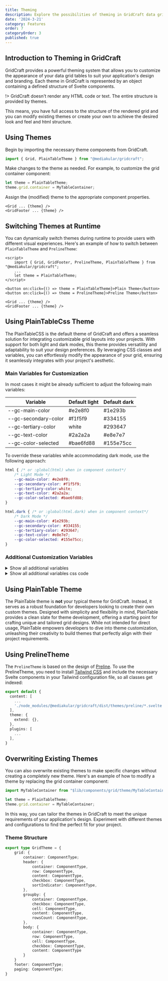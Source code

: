 ```yaml
---
title: Theming
description: Explore the possibilities of theming in GridCraft data grid tables. Learn how to customize the appearance of your grid to match your application's design and branding, creating a cohesive user experience in your SvelteKit applications.
date: '2024-3-21'
category: Features
order: 7
categoryOrder: 3
published: true
---
```

<script lang="ts">
    import Step from "$lib/components/docu/Step.svelte"
</script>

## Introduction to Theming in GridCraft

GridCraft provides a powerful theming system that allows you to customize the appearance of your data grid tables to suit your application's design and branding. Each theme in GridCraft is represented by an object containing a defined structure of Svelte components. 

!> GridCraft doesn't render any HTML code or text. The entire structure is provided by themes.

This means, you have full access to the structure of the rendered grid and you can modify existing themes or create your own to achieve the desired look and feel and html structure.

## Using Themes

<Step number=1 title="Import Theme">
Begin by importing the necessary theme components from GridCraft.

```typescript
import { Grid, PlainTableTheme } from "@mediakular/gridcraft";
```
</Step>

<Step number=2 title="Modify Theme (Optional)">
Make changes to the theme as needed. For example, to customize the grid container component:

```typescript
let theme = PlainTableTheme;
theme.grid.container = MyTableContainer;
```
</Step>

<Step number=3 title="Assign Theme">
Assign the (modified) theme to the appropriate component properties.

```svelte
<Grid ... {theme} />
<GridFooter ... {theme} />
```
</Step>


## Switching Themes at Runtime

You can dynamically switch themes during runtime to provide users with different visual experiences. 
Here's an example of how to switch between `PlainTableTheme` and `PrelineTheme`:

```svelte
<script>
    import { Grid, GridFooter, PrelineTheme, PlainTableTheme } from "@mediakular/gridcraft";
    ...
    let theme = PlainTableTheme;
</script>

<button on:click={() => theme = PlainTableTheme}>Plain Theme</button>
<button on:click={() => theme = PrelineTheme}>Preline Theme</button>

<Grid ... {theme} />
<GridFooter ... {theme} />
```

## Using PlainTableCss Theme

The PlainTableCSS is the default theme of GridCraft and offers a seamless solution for integrating customizable grid layouts into your projects. With support for both light and dark modes, this theme provides versatility and adaptability to suit your design preferences. By leveraging CSS classes and variables, you can effortlessly modify the appearance of your grid, ensuring it seamlessly integrates with your project's aesthetic.

### Main Variables for Customization

In most cases it might be already sufficient to adjust the following main variables:

| Variable              | Default light | Default dark |
| --------------------- | ------------- | ------------ |
| --gc-main-color	      | #e2e8f0       | #1e293b      |
| --gc-secondary-color  | #f1f5f9       | #334155      |
| --gc-tertiary-color   | white         | #293647      |
| --gc-text-color       | #2a2a2a       | #e8e7e7      |
| --gc-color-selected   | #bae6fd88     | #155e75cc    |

To override these variables while accommodating dark mode, use the following approach:

```css
html { /* or :global(html) when in component context*/
    /* Light Mode */
    --gc-main-color: #e2e8f0;
    --gc-secondary-color: #f1f5f9;
    --gc-tertiary-color:white;
    --gc-text-color: #2a2a2a;
    --gc-color-selected: #bae6fd88;
}

html.dark { /* or :global(html.dark) when in component context*/
    /* Dark Mode */
    --gc-main-color: #1e293b;
    --gc-secondary-color: #334155;
    --gc-tertiary-color: #293647;
    --gc-text-color: #e8e7e7;
    --gc-color-selected: #155e75cc;
}
```

### Additional Customization Variables

<details>
  <summary>Show all additional variables</summary>

  | Variable                           | Default Value                      | Description                                       |
  |------------------------------------|------------------------------------|---------------------------------------------------|
  | --gc-transitions                   | all 0.2s ease-in-out              | Transition effect for grid elements               |
  | --gc-table-bg-color                | var(--gc-main-color)              | Background color of the grid table                |
  | --gc-table-color                   | var(--gc-text-color)              | Text color of the grid table                      |
  | --gc-table-header-bg-color         | var(--gc-main-color)              | Background color of the grid table header          |
  | --gc-table-radius                  | 5px                                | Border radius of the grid table                   |
  | --gc-th-padding                    | 0.5rem 0.75rem                    | Padding for table header cells                    |
  | --gc-th-gap                        | 0.25rem                            | Gap between table header cells                    |
  | --gc-th-color                      | var(--gc-text-color)              | Text color of table header cells                  |
  | --gc-th-text-transform             | uppercase                          | Text transformation of table header text          |
  | --gc-th-text-align                 | left                               | Text alignment of table header text               |
  | --gc-th-font-size                  | small                              | Font size of table header text                    |
  | --gc-th-tr-border                  | 1px solid var(--gc-secondary-color)| Border style for table header cells               |
  | --gc-td-padding                    | 0.5rem 0.75rem                    | Padding for table data cells                      |
  | --gc-td-text-align                 | left                               | Text alignment of table data cells                |
  | --gc-td-text-align-checkbox        | center                             | Text alignment of checkbox in table data cells    |
  | --gc-td-content-font-size          | small                              | Font size of table data content                   |
  | --gc-td-content-color              | var(--gc-text-color)              | Text color of table data content                  |
  | --gc-td-content-color-odd          | var(--gc-text-color)              | Text color of odd-numbered table rows             |
  | --gc-tr-border                     | 1px solid var(--gc-main-color)    | Border style for table rows                       |
  | --gc-tr-bg-color                   | var(--gc-secondary-color)         | Background color of table rows                    |
  | --gc-tr-bg-color-odd               | var(--gc-secondary-color)         | Background color of odd-numbered table rows       |
  | --gc-tr-bg-color-selected          | var(--gc-color-selected)          | Background color of selected table rows           |
  | --gc-tr-groupby-border             | 1px solid var(--gc-secondary-color)| Border style for grouped table rows              |
  | --gc-tr-groupby-bg-color           | var(--gc-main-color)              | Background color of grouped table rows            |
  | --gc-td-groupby-content-color     | var(--gc-text-color)              | Text color of content in grouped table rows       |
  | --gc-td-groupby-padding            | 0.5rem 0.75rem                    | Padding for content in grouped table rows         |
  | --gc-td-groupby-gap                | 0.25rem                            | Gap between content in grouped table rows         |
  | --gc-tr-groupby-selected-bg        | var(--gc-color-selected)          | Background color of selected grouped table rows   |
  | --gc-footer-gap                   | 1rem                                | Gap size for footer elements                      |
  | --gc-footer-justify               | flex-end                           | Justification for footer elements                 |
  | --gc-footer-margin                | 0.5rem 0                           | Margin for footer elements                        |
  | --gc-footer-padding               | 0.5rem 0.75rem                     | Padding for footer elements                       |
  | --gc-footer-border-radius         | 0.25rem                            | Border radius for footer elements                 |
  | --gc-footer-font-size             | 0.875rem                           | Font size for footer elements                     |
  | --gc-footer-button-gap            | 0.5rem                              | Gap size between footer buttons                   |
  | --gc-footer-button-border-radius  | 0.25rem                            | Border radius for footer buttons                   |
  | --gc-footer-button-padding        | 0.5rem 0.75rem                     | Padding for footer buttons                        |
  | --gc-footer-bg-color              | var(--gc-secondary-color)          | Background color for footer                        |
  | --gc-footer-border                | 1px solid var(--gc-main-color)     | Border style for footer                            |
  | --gc-footer-color                 | var(--gc-text-color)               | Text color for footer elements                     |
  | --gc-footer-button-bg-color       | var(--gc-secondary-color)          | Background color for footer buttons                |
  | --gc-footer-button-border         | 1px solid var(--gc-secondary-color)| Border color for the footer buttons                 |
</details>

<details>
  <summary>Show all additional variables css code</summary>

  ```css
  --gc-transitions: all 0.2s ease-in-out;

  --gc-table-bg-color: var(--gc-main-color);
  --gc-table-color: var(--gc-text-color);
  --gc-table-header-bg-color: var(--gc-main-color);
  --gc-table-radius: 5px;

  --gc-th-padding: 0.5rem 0.75rem;
  --gc-th-gap: 0.25rem;
  --gc-th-color: var(--gc-text-color);
  --gc-th-text-transform: uppercase;
  --gc-th-text-align: left;
  --gc-th-font-size: small;
  --gc-th-tr-border: 1px solid var(--gc-secondary-color);

  --gc-td-padding: 0.5rem 0.75rem;
  --gc-td-text-align: left;
  --gc-td-text-align-checkbox: center;

  --gc-td-content-font-size: small;
  --gc-td-content-color: var(--gc-text-color);
  --gc-td-content-color-odd: var(--gc-text-color);

  --gc-tr-border: 1px solid var(--gc-main-color);
  --gc-tr-bg-color: var(--gc-secondary-color);
  --gc-tr-bg-color-odd: var(--gc-secondary-color);
  --gc-tr-bg-color-selected: var(--gc-color-selected);

  --gc-tr-groupby-border: 1px solid var(--gc-secondary-color);

  --gc-tr-groupby-bg-color: var(--gc-main-color);
  --gc-td-groupby-content-color: var(--gc-text-color);
  --gc-td-groupby-padding: 0.5rem 0.75rem;
  --gc-td-groupby-gap: 0.25rem;
  --gc-tr-groupby-selected-bg: var(--gc-color-selected);

  --gc-footer-gap: 1rem;
  --gc-footer-justify: flex-end;
  --gc-footer-margin: 0.5rem 0;
  --gc-footer-padding: 0.5rem 0.75rem;
  --gc-footer-border-radius: 0.25rem;
  --gc-footer-font-size: 0.875rem;

  --gc-footer-button-gap: 0.5rem;
  --gc-footer-button-border-radius: 0.25rem;
  --gc-footer-button-padding: 0.5rem 0.75rem;
  --gc-footer-bg-color: var(--gc-secondary-color);
  --gc-footer-border: 1px solid var(--gc-main-color);
  --gc-footer-color: var(--gc-text-color);
  --gc-footer-button-bg-color: var(--gc-secondary-color);
  --gc-footer-button-border: 1px solid var(--gc-secondary-color);
  --gc-footer-button-hover-bg-color: var(--gc-secondary-color);
  ```
</details>

## Using PlainTable Theme

The PlainTable theme is **not** your typical theme for GridCraft. Instead, it serves as a robust foundation for developers looking to create their own custom themes. Designed with simplicity and flexibility in mind, PlainTable provides a clean slate for theme development, offering a starting point for crafting unique and tailored grid designs. While not intended for direct usage, PlainTable empowers developers to dive into theme customization, unleashing their creativity to build themes that perfectly align with their project requirements.


## Using PrelineTheme

The `PrelineTheme` is based on the design of [Preline](https://preline.co). 
To use the PrelineTheme, you need to install [Tailwind CSS](https://tailwindcss.com/docs/guides/sveltekit) and include the necessary Svelte components in your Tailwind configuration file, so all classes get indexed:

```typescript
export default {
  content: [
    ...
    './node_modules/@mediakular/gridcraft/dist/themes/preline/*.svelte'
  ],
  theme: {
    extend: {},
  },
  plugins: [
    ...
  ],
}
```


## Overwriting Existing Themes

You can also overwrite existing themes to make specific changes without creating a completely new theme. Here's an example of how to modify a theme by replacing the grid container component:

```typescript
import MyTableContainer from "$lib/components/grid/theme/MyTableContainer.svelte";

let theme = PlainTableTheme;
theme.grid.container = MyTableContainer;
```

In this way, you can tailor the themes in GridCraft to meet the unique requirements of your application's design. Experiment with different themes and configurations to find the perfect fit for your project.

### Theme Structure

```typescript
export type GridTheme = {
    grid: {
        container: ComponentType;
        header: {
            container: ComponentType,
            row: ComponentType,
            content: ComponentType,
            checkbox: ComponentType,
            sortIndicator: ComponentType,
        },
        groupby: {
            container: ComponentType,
            checkbox: ComponentType,
            cell: ComponentType,
            content: ComponentType,
            rowsCount: ComponentType,
        },
        body: {
            container: ComponentType,
            row: ComponentType,
            cell: ComponentType,
            checkbox: ComponentType,
            content: ComponentType
        }
    }
    footer: ComponentType;
    paging: ComponentType;
}
```